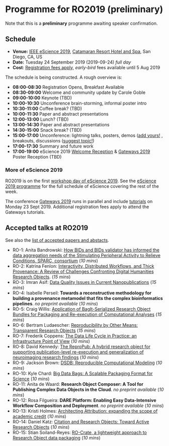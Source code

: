 # Programme for RO2019 (preliminary)

Note that this is a **preliminary** programme awaiting speaker confirmation.


## Schedule

* **Venue:** [IEEE eScience 2019](https://escience2019.sdsc.edu/workshops), [Catamaran Resort Hotel and Spa](https://escience2019.sdsc.edu/venue), San Diego, CA, US
* **Date:** Tuesday 24 September 2019 (2019-09-24) _full day_
* **Cost**: [Registration fees apply](https://escience2019.sdsc.edu/registration), _early-bird_ fees available until 5 Aug 2019

The schedule is being constructed. A rough overview is:

* **08:00-08:30** Registration Opens, Breakfast Available
* **08:30-09:00** Welcome and community update by Carole Goble
* **09:00-10:00** Keynote (TBD)
* **10:00-10:30** Unconference brain-storming, informal poster intro
* **10:30-11:00** Coffee break? (TBD)
* **10:00-11:30** Paper and abstract presentations
* **12:00-13:00** Lunch? (TBD)
* **13:00-14:30** Paper and abstract presentations
* **14:30-15:00** Snack break? (TBD)
* **15:00-17:00** Unconference: lightning talks, posters, demos ([add yours!](https://github.com/ResearchObject/ro2019/issues/new?assignees=&labels=poster+demo&template=posterdemo.md&title=) , breakouts, discussions ([suggest topic!](https://github.com/ResearchObject/ro2019/issues/new?assignees=&labels=unconference&template=unconference.md&title=))
* **17:00-17:30** Summary and future work
* **17:00-19:00** eScience 2019 [Welcome Reception](https://escience2019.sdsc.edu/program) & [Gateways 2019](https://sciencegateways.org/web/gateways2019/) Poster Reception (TBD)


### More of eScience 2019

RO2019 is on the first [workshop day of eScience 2019](https://escience2019.sdsc.edu/workshops). See the [eScience 2019 programme](https://escience2019.sdsc.edu/program) for the full schedule of eScience covering the rest of the week.

The conference [Gateways 2019](https://sciencegateways.org/web/gateways2019/) runs in parallel and include [tutorials](https://sciencegateways.org/web/gateways2019/program/schedule) on Monday 23 Sept 2019. Additional registration fees apply to attend the Gateways tutorials.


## Accepted talks at RO2019

See also the [list of accepted papers and abstacts](/ro2019/proceedings).

* RO-1: Anita Bandrowski: [How BIDs and BIDs validator has informed the data aggregation needs of the Stimulating Peripheral Activity to Relieve Conditions, SPARC, consortium](https://doi.org/10.5281/zenodo.3265460) (_10 mins_)
* RO-2: Katrina Fenlon: [Interactivity, Distributed Workflows, and Thick Provenance: A Review of Challenges Confronting Digital Humanities Research Objects](https://doi.org/10.5281/zenodo.3268809). (_15 mins_)
* RO-3: Imran Asif: [Data Quality Issues in Current Nanopublications](https://doi.org/10.5281/zenodo.3268904) (_15 mins_)
* RO-4: Isabelle Perseil: **Towards a reconstructive methodology for building a provenance metamodel that fits the complex bioinformatics pipelines**. _no preprint available_ (_10 mins_)
* RO-5: Craig Willis: [Application of BagIt-Serialized Research Object Bundles for Packaging and Re-execution of Computational Analyses](https://doi.org/10.5281/zenodo.3271763) (_15 mins_)
* RO-6: Bertram Ludaescher: [Reproducibility by Other Means: Transparent Research Objects](https://doi.org/10.5281/zenodo.3270620) (_15 mins_)
* RO-7: Frederik Coppens: [The Data Life Cycle in Practice: an Infrastructure Point of View](https://doi.org/10.5281/zenodo.3270824) (_10 mins_)
* RO-8: David Kennedy: [The ReproPub: A hybrid research object for supporting publication-level re-execution and generalization of neuroimaging research findings](https://doi.org/10.5281/zenodo.3336609) (_10 mins_)
* RO-9: Jackson Brown: [DSDB: Reproducible Computational Modeling](https://doi.org/10.5281/zenodo.3337375) (_10 mins_)
* RO-10: Kyle Chard: [Big Data Bags: A Scalable Packaging Format for Science](https://doi.org/10.5281/zenodo.3338725) (_10 mins_)
* RO-11: Anita de Waard: **Research Object Composer: A Tool for Publishing Complex Data Objects in the Cloud**. _no preprint available_ (_10 mins_)
* RO-12: Rosa Filgueira: **DARE Platform: Enabling Easy Data-Intensive Workflow Composition and Deployment**. _no preprint available_ (_10 mins_)
* RO-13: Kristi Holmes: [Architecting Attribution: expanding the scope of academic credit](https://doi.org/10.5281/zenodo.3334688) (_10 mins_)
* RO-14: Daniel Katz: [Citation and Research Objects: Toward Active Research Objects](https://doi.org/10.5281/zenodo.3338176) (_10 mins_)
* RO-15: Stian Soiland-Reyes: [RO-Crate, a lightweight approach to Research Object data packaging](https://doi.org/10.5281/zenodo.3337883) (_10 mins_)

